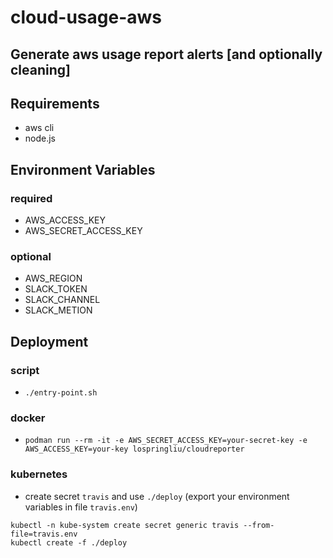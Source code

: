 # cloud-usage-aws

## Generate aws usage report alerts [and optionally cleaning]

## Requirements
- aws cli
- node.js

## Environment Variables

### required
- AWS_ACCESS_KEY
- AWS_SECRET_ACCESS_KEY

### optional
- AWS_REGION
- SLACK_TOKEN
- SLACK_CHANNEL
- SLACK_METION

## Deployment

### script
- `./entry-point.sh`

### docker
- `podman run --rm -it -e AWS_SECRET_ACCESS_KEY=your-secret-key -e AWS_ACCESS_KEY=your-key lospringliu/cloudreporter`

### kubernetes
- create secret `travis` and use `./deploy` (export your environment variables in file `travis.env`)
```
kubectl -n kube-system create secret generic travis --from-file=travis.env
kubectl create -f ./deploy
```
